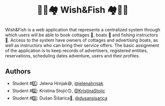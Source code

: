 # <p align="center"> :ship::tropical_fish::houses: Wish&Fish :houses::tropical_fish::ship: </p> 

Wish&Fish is a web application that represents a centralized system through which users will be able to book cottages :house_with_garden:, boats :canoe: and fishing instructors :fishing_pole_and_fish:. Access to the system have owners of cottages and advertising boats, as well as instructors who can bring their service offers. The basic assignment of the application is to keep records of advertisers, registered entities, reservations, scheduling dates adventure, users and their profiles. 


## Authors

- Student #:one:: Jelena Hrnjak:sweat_smile:, [@jelenahrnjak](https://www.github.com/jelenahrnjak)
- Student #:two:: Kristina Stojić:upside_down_face:, [@KristinaStojic](https://www.github.com/KristinaStojic)
- Student #:three:: Dušan Šišarica:woozy_face:, [@dusansisarica](https://www.github.com/dusansisarica)

